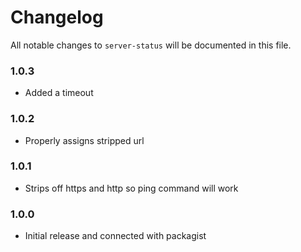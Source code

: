 # Changelog

All notable changes to `server-status` will be documented in this file.

### 1.0.3
- Added a timeout

### 1.0.2
- Properly assigns stripped url

### 1.0.1
- Strips off https and http so ping command will work

### 1.0.0
- Initial release and connected with packagist
